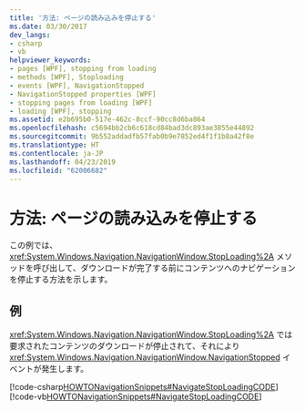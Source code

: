 ```yaml
---
title: '方法: ページの読み込みを停止する'
ms.date: 03/30/2017
dev_langs:
- csharp
- vb
helpviewer_keywords:
- pages [WPF], stopping from loading
- methods [WPF], Stoploading
- events [WPF], NavigationStopped
- NavigationStopped properties [WPF]
- stopping pages from loading [WPF]
- loading [WPF], stopping
ms.assetid: e2b695b0-517e-462c-8ccf-90cc8d6ba864
ms.openlocfilehash: c5694bb2cb6c618cd84bad3dc893ae3855e44892
ms.sourcegitcommit: 9b552addadfb57fab0b9e7852ed4f1f1b8a42f8e
ms.translationtype: HT
ms.contentlocale: ja-JP
ms.lasthandoff: 04/23/2019
ms.locfileid: "62006682"
---
```

# <a name="how-to-stop-a-page-from-loading"></a>方法: ページの読み込みを停止する
この例では、<xref:System.Windows.Navigation.NavigationWindow.StopLoading%2A> メソッドを呼び出して、ダウンロードが完了する前にコンテンツへのナビゲーションを停止する方法を示します。  
  
## <a name="example"></a>例  
 <xref:System.Windows.Navigation.NavigationWindow.StopLoading%2A> では要求されたコンテンツのダウンロードが停止されて、それにより <xref:System.Windows.Navigation.NavigationWindow.NavigationStopped> イベントが発生します。  
  
 [!code-csharp[HOWTONavigationSnippets#NavigateStopLoadingCODE](~/samples/snippets/csharp/VS_Snippets_Wpf/HOWTONavigationSnippets/CSharp/MainWindow.xaml.cs#navigatestoploadingcode)]
 [!code-vb[HOWTONavigationSnippets#NavigateStopLoadingCODE](~/samples/snippets/visualbasic/VS_Snippets_Wpf/HOWTONavigationSnippets/visualbasic/mainwindow.xaml.vb#navigatestoploadingcode)]

